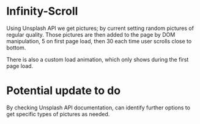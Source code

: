 # Infinity-Scroll
Using Unsplash API we get pictures; by current setting random pictures of regular quality.
Those pictures are then added to the page by DOM manipulation, 5 on first page load, then 30 each time user scrolls close to bottom.

There is also a custom load animation, which only shows during the first page load.

# Potential update to do
By checking Unsplash API documentation, can identify further options to get specific types of pictures as needed.
